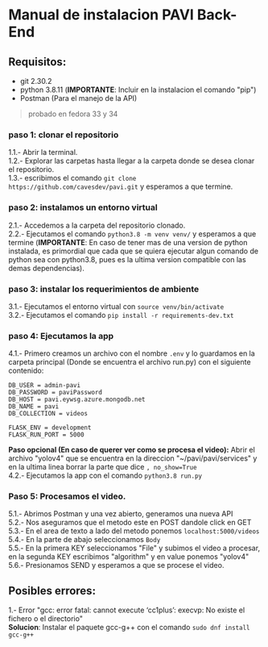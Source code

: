 # Manual de instalacion PAVI Back-End

## Requisitos:
* git 2.30.2 
* python 3.8.11 (**IMPORTANTE**: Incluir en la instalacion el comando "pip")
* Postman (Para el manejo de la API)

> probado en fedora 33 y 34

### paso 1: clonar el repositorio
1.1.- Abrir la terminal.\
1.2.- Explorar las carpetas hasta llegar a la carpeta donde se desea clonar el repositorio.\
1.3.- escribimos el comando `git clone https://github.com/cavesdev/pavi.git` y esperamos a que termine.

### paso 2: instalamos un entorno virtual
2.1.- Accedemos a la carpeta del repositorio clonado.\
2.2.- Ejecutamos el comando `python3.8 -m venv venv/` y esperamos a que termine (**IMPORTANTE**: En caso de tener mas de una version de python instalada, es primordial que cada que se quiera ejecutar algun comando de python sea con python3.8, pues es la ultima version compatible con las demas dependencias).


### paso 3: instalar los requerimientos de ambiente
3.1.- Ejecutamos el entorno virtual con `source venv/bin/activate`\
3.2.- Ejecutamos el comando `pip install -r requirements-dev.txt`

### paso 4: Ejecutamos la app
4.1.- Primero creamos un archivo con el nombre `.env` y lo guardamos en la carpeta principal (Donde se encuentra el archivo run.py) con el siguiente contenido:
```
DB_USER = admin-pavi
DB_PASSWORD = paviPassword
DB_HOST = pavi.eywsg.azure.mongodb.net
DB_NAME = pavi
DB_COLLECTION = videos

FLASK_ENV = development
FLASK_RUN_PORT = 5000
```
**Paso opcional (En caso de querer ver como se procesa el video):** Abrir el archivo "yolov4" que se encuentra en la direccion "~/pavi/pavi/services" y en la ultima linea borrar la parte que dice `, no_show=True`\
4.2.- Ejecutamos la app con el comando `python3.8 run.py`

### Paso 5: Procesamos el video.
5.1.- Abrimos Postman y una vez abierto, generamos una nueva API\
5.2.- Nos aseguramos que el metodo este en POST dandole click en GET\
5.3.- En el area de texto a lado del metodo ponemos `localhost:5000/videos`\
5.4.- En la parte de abajo seleccionamos `Body`\
5.5.- En la primera KEY seleccionamos "File" y subimos el video a procesar, en la segunda KEY escribimos "algorithm" y en value ponemos "yolov4"\
5.6.- Presionamos SEND y esperamos a que se procese el video.


## Posibles errores:
1.- Error "gcc: error fatal: cannot execute ‘cc1plus’: execvp: No existe el fichero o el directorio"\
**Solucion**: Instalar el paquete gcc-g++ con el comando `sudo dnf install gcc-g++`
